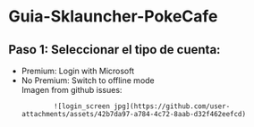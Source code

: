 # Guia-Sklauncher-PokeCafe
<body>
    <main>
        <h2>Paso 1: Seleccionar el tipo de cuenta:</h2>
        <ul>
            <li>Premium: Login with Microsoft</li>
            <li>No Premium: Switch to offline mode</li>
            Imagen from github issues:
            
            ![login_screen jpg](https://github.com/user-attachments/assets/42b7da97-a784-4c72-8aab-d32f462eefcd)

